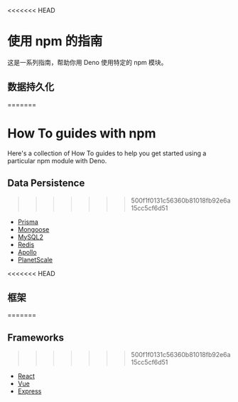 <<<<<<< HEAD
# 使用 npm 的指南

这是一系列指南，帮助你用 Deno 使用特定的 npm 模块。

## 数据持久化
=======
# How To guides with npm

Here's a collection of How To guides to help you get started using a particular
npm module with Deno.

## Data Persistence
>>>>>>> 500f1f0131c56360b81018fb92e6a15cc5cf6d51

- [Prisma](how_to_with_npm/prisma.md)
- [Mongoose](how_to_with_npm/mongoose.md)
- [MySQL2](how_to_with_npm/mysql2.md)
- [Redis](how_to_with_npm/redis.md)
- [Apollo](how_to_with_npm/apollo.md)
- [PlanetScale](how_to_with_npm/planetscale.md)

<<<<<<< HEAD
## 框架
=======
## Frameworks
>>>>>>> 500f1f0131c56360b81018fb92e6a15cc5cf6d51

- [React](how_to_with_npm/react.md)
- [Vue](how_to_with_npm/vue.md)
- [Express](how_to_with_npm/express.md)
